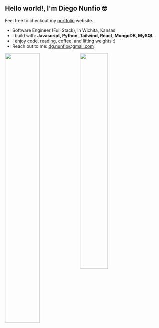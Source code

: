 <h2> Hello world!, I'm Diego Nunfio 🤓 </h2>

Feel free to checkout my [portfolio](#) website.
- Software Engineer (Full Stack), in Wichita, Kansas
- I build with: <b> Javascript, Python, Tailwind, React, MongoDB, MySQL </b>
- I enjoy code, reading, coffee, and lifting weights :)
- Reach out to me: dg.nunfio@gmail.com
<img align="left" width="47%" src="https://github-readme-stats.vercel.app/api?username=diegonunfio&show_icons=true&theme=radical" />
<img align="left" width="42%" src="https://github-readme-stats.vercel.app/api/top-langs/?username=tashamwafulirwa&layout=compact" />
